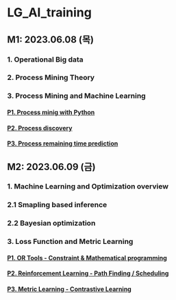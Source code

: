 # LG_AI_training

## M1: 2023.06.08 (목)

### 1. Operational Big data
### 2. Process Mining Theory
### 3. Process Mining and Machine Learning

#### [P1. Process minig with Python](https://github.com/hrbae/LG_AI_training/blob/main/M1_Proces_Innovationby_ML/Practice_1_1_Process_mining_with_Python.ipynb)
#### [P2. Process discovery](https://github.com/hrbae/LG_AI_training/blob/main/M1_Proces_Innovationby_ML/Practice_1_2_Process_Discovery.ipynb)
#### [P3. Process remaining time prediction](https://github.com/hrbae/LG_AI_training/blob/main/M1_Proces_Innovationby_ML/Practice_1_3_Remaining_Time_Prediction.ipynb)

## M2: 2023.06.09 (금)
### 1. Machine Learning and Optimization overview
### 2.1 Smapling based inference
### 2.2 Bayesian optimization
### 3. Loss Function and Metric Learning

#### [P1. OR Tools - Constraint & Mathematical programming](https://github.com/hrbae/LG_AI_training/blob/main/M2_System%20Optimization%20by%20ML/LG_Day2_Operational%20Research_Practice.ipynb)
#### [P2. Reinforcement Learning - Path Finding / Scheduling](https://github.com/hrbae/LG_AI_training/blob/main/M2_System%20Optimization%20by%20ML/LG_Day2_Reinforcement%20Learning_Practice.ipynb)
#### [P3. Metric Learning - Contrastive Learning](https://github.com/hrbae/LG_AI_training/blob/main/M2_System%20Optimization%20by%20ML/LG_Day2_Metric%20Learning.ipynb)
